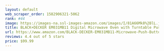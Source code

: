 ```yaml
---
layout: default 
﻿web_scraper_order: 1582906321-5062
rank: #44
image: https://images-na.ssl-images-amazon.com/images/I/81A66Mk8%2BlL.jpg
title: BLACK+DECKER EM031MB11 Digital Microwave Oven with Turntable Push-Button Door,Child…
url: https://www.amazon.com/BLACK-DECKER-EM031MB11-Microwave-Push-Button/dp/B07HG9Y3VL/ref=zg_mw_appliances_44?_encoding=UTF8&psc=1&refRID=M7PB36KB41DN6B2Q64BK
reviews: 4.4 out of 5 stars
price: $99.99 
---
```

